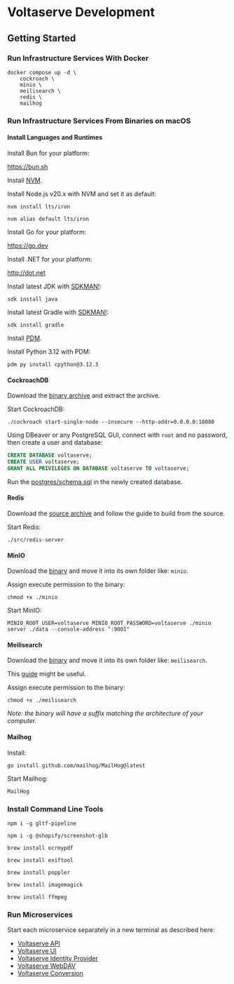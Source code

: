 # Voltaserve Development

## Getting Started

### Run Infrastructure Services With Docker

```shell
docker compose up -d \
    cockroach \
    minio \
    meilisearch \
    redis \
    mailhog
```

### Run Infrastructure Services From Binaries on macOS

#### Install Languages and Runtimes

Install Bun for your platform:

https://bun.sh

Install [NVM](https://github.com/nvm-sh/nvm?tab=readme-ov-file#installing-and-updating).

Install Node.js v20.x with NVM and set it as default:

```shell
nvm install lts/iron
```

```shell
nvm alias default lts/iron
```

Install Go for your platform:

https://go.dev

Install .NET for your platform:

http://dot.net

Install latest JDK with [SDKMAN!](https://sdkman.io):

```shell
sdk install java
```

Install latest Gradle with [SDKMAN!](https://sdkman.io):

```shell
sdk install gradle
```

Install [PDM](https://pdm-project.org/en/latest).

Install Python 3.12 with PDM:

```shell
pdm py install cpython@3.12.3
```

#### CockroachDB

Download the [binary archive](https://www.cockroachlabs.com/docs/releases/?filters=mac) and extract the archive.

Start CockroachDB:

```shell
./cockroach start-single-node --insecure --http-addr=0.0.0.0:18080
```

Using DBeaver or any PostgreSQL GUI, connect with `root` and no password, then create a user and database:

```sql
CREATE DATABASE voltaserve;
CREATE USER voltaserve;
GRANT ALL PRIVILEGES ON DATABASE voltaserve TO voltaserve;
```

Run the [postgres/schema.sql]() in the newly created database.

#### Redis

Download the [source archive](https://redis.io/docs/latest/operate/oss_and_stack/install/install-redis/install-redis-from-source/) and follow the guide to build from the source.

Start Redis:

```shell
./src/redis-server
```

#### MinIO

Download the [binary](https://min.io/docs/minio/macos/index.html) and move it into its own folder like: `minio`.

Assign execute permission to the binary:

```shell
chmod +x ./minio
```

Start MinIO:

```shell
MINIO_ROOT_USER=voltaserve MINIO_ROOT_PASSWORD=voltaserve ./minio server ./data --console-address ":9001"
```

#### Meilisearch

Download the [binary](https://github.com/meilisearch/meilisearch/releases/tag/v1.8.3) and move it into its own folder like: `meilisearch`.

This [guide](https://www.meilisearch.com/docs/learn/getting_started/installation) might be useful.

Assign execute permission to the binary:

```shell
chmod +x ./meilisearch
```

_Note: the binary will have a suffix matching the architecture of your computer._

#### Mailhog

Install:

```shell
go install github.com/mailhog/MailHog@latest
```

Start Mailhog:

```shell
MailHog
```

### Install Command Line Tools

```shell
npm i -g gltf-pipeline
```

```shell
npm i -g @shopify/screenshot-glb
```

```shell
brew install ocrmypdf
```

```shell
brew install exiftool
```

```shell
brew install poppler
```

```shell
brew install imagemagick
```

```shell
brew install ffmpeg
```

### Run Microservices

Start each microservice separately in a new terminal as described here:

- [Voltaserve API](api/README.md)
- [Voltaserve UI](ui/README.md)
- [Voltaserve Identity Provider](idp/README.md)
- [Voltaserve WebDAV](webdav/README.md)
- [Voltaserve Conversion](conversion/README.md)
